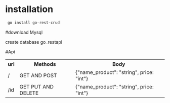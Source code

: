# installation
```sh 
 go install go-rest-crud
```
#download Mysql
<p>create database go_restapi</p>

#Api 

<table>
<tr>
<th> url </th>
<th> Methods </th>
<th>Body</th>
</tr>
<tr>
<td>/</th>
<td>GET AND POST</th>
<td>{"name_product": "string", price: "int"}</th>

</tr>
<tr>
<td>/id</th>
<td>GET  PUT AND DELETE</th>
<td>{"name_product": "string", price: "int"}</th>
</tr>
</table>